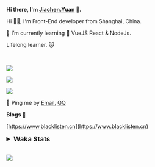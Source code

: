 <!-- <img align="right" src="https://github-readme-stats.vercel.app/api/top-langs/?username=blacklisten&layout=compact" /> -->

**Hi there, I'm [Jiachen.Yuan](https://www.blacklisten.cn) 👋.**

Hi 🙋‍♂️, I'm Front-End developer from Shanghai, China.

🌱 I’m currently learning 🥀 VueJS  React & NodeJs.

Lifelong learner. 😻

<br />

<img src="https://github-readme-stats.vercel.app/api/top-langs/?username=aaditkamat&layout=compact" /><br />

<img src="https://github-readme-stats.vercel.app/api?username=blacklisten&count_private=true&show_icons=true" /><br />

<img src="https://github-readme-stats.vercel.app/api/wakatime?username=blacklisten&layout=compact" /><br />



💬 Ping me by [Email](mailto:black_listen@163.com), [QQ](http://wpa.qq.com/msgrd?v=3&uin=756319278&site=%E5%9C%A8%E7%BA%BF%E5%AE%A2%E6%9C%8D&menu=yes)

<!-- I am Into , 🙏 -->

<!-- Javascript, Web Development, H5, MicroProgram, NodeJs, Electron... 😼 -->

<!--[![Top Langs](https://github-readme-stats.vercel.app/api/top-langs/?username=blacklisten&layout=compact)](https://github.com/anuraghazra/github-readme-stats)-->

<!--![ReadMe Card](https://github-readme-stats.vercel.app/api?username=blacklisten&show_icons=true&theme=radical)-->

**Blogs 🌱**

[https://www.blacklisten.cn](https://www.blacklisten.cn)

<details>
 <summary style="font-size:1.25em"><strong>Waka Stats </strong></summary><br>
<!--START_SECTION:waka-->
![Profile Views](http://img.shields.io/badge/Profile%20Views-0-blue)

**🐱 My GitHub Data** 

> 🏆 0 Contributions in the Year 2022
 > 
> 📦 258.6 kB Used in GitHub's Storage 
 > 
> 💼 Opted to Hire
 > 
> 📜 48 Public Repositories 
 > 
> 🔑 4 Private Repositories  
 > 
**I'm an Early 🐤** 

```text
🌞 Morning    15 commits     ██░░░░░░░░░░░░░░░░░░░░░░░   9.32% 
🌆 Daytime    96 commits     ███████████████░░░░░░░░░░   59.63% 
🌃 Evening    50 commits     ███████░░░░░░░░░░░░░░░░░░   31.06% 
🌙 Night      0 commits      ░░░░░░░░░░░░░░░░░░░░░░░░░   0.0%

```
📅 **I'm Most Productive on Thursday** 

```text
Monday       33 commits     █████░░░░░░░░░░░░░░░░░░░░   20.5% 
Tuesday      19 commits     ███░░░░░░░░░░░░░░░░░░░░░░   11.8% 
Wednesday    33 commits     █████░░░░░░░░░░░░░░░░░░░░   20.5% 
Thursday     41 commits     ██████░░░░░░░░░░░░░░░░░░░   25.47% 
Friday       31 commits     ████░░░░░░░░░░░░░░░░░░░░░   19.25% 
Saturday     3 commits      ░░░░░░░░░░░░░░░░░░░░░░░░░   1.86% 
Sunday       1 commits      ░░░░░░░░░░░░░░░░░░░░░░░░░   0.62%

```


📊 **This Week I Spent My Time On** 

```text
⌚︎ Time Zone: Asia/Shanghai

💬 Programming Languages: 
TypeScript               13 hrs 58 mins      █████████████████████░░░░   87.43% 
JSON                     51 mins             █░░░░░░░░░░░░░░░░░░░░░░░░   5.32% 
LESS                     32 mins             ░░░░░░░░░░░░░░░░░░░░░░░░░   3.38% 
Git Config               16 mins             ░░░░░░░░░░░░░░░░░░░░░░░░░   1.75% 
JavaScript               16 mins             ░░░░░░░░░░░░░░░░░░░░░░░░░   1.74%

🔥 Editors: 
VS Code                  15 hrs 59 mins      █████████████████████████   100.0%

🐱‍💻 Projects: 
AppRomeMetaWeb           13 hrs              ████████████████████░░░░░   81.31% 
AppAgentAdminMetaWeb     2 hrs 54 mins       ████░░░░░░░░░░░░░░░░░░░░░   18.16% 
Unknown Project          3 mins              ░░░░░░░░░░░░░░░░░░░░░░░░░   0.36% 
AppAdminTemplateWeb      0 secs              ░░░░░░░░░░░░░░░░░░░░░░░░░   0.1% 
AppBosDataInformationH5  0 secs              ░░░░░░░░░░░░░░░░░░░░░░░░░   0.08%

💻 Operating System: 
Mac                      15 hrs 59 mins      █████████████████████████   100.0%

```

**I Mostly Code in JavaScript** 

```text
JavaScript               18 repos            ██████████░░░░░░░░░░░░░░░   42.86% 
Vue                      11 repos            ██████░░░░░░░░░░░░░░░░░░░   26.19% 
TypeScript               6 repos             ███░░░░░░░░░░░░░░░░░░░░░░   14.29% 
HTML                     4 repos             ██░░░░░░░░░░░░░░░░░░░░░░░   9.52% 
CSS                      1 repo              ░░░░░░░░░░░░░░░░░░░░░░░░░   2.38%

```


**Timeline**

![Chart not found](https://raw.githubusercontent.com/blacklisten/blacklisten/master/charts/bar_graph.png) 


 Last Updated on 29/01/2022 18:51:39 UTC
<!--END_SECTION:waka-->
</details>

<br />

<!--
**blacklisten/blacklisten** is a ✨ _special_ ✨ repository because its `README.md` (this file) appears on your GitHub profile.

Here are some ideas to get you started:

- 🔭 I’m currently working on ...
- 🌱 I’m currently learning ...
- 👯 I’m looking to collaborate on ...
- 🤔 I’m looking for help with ...
- 💬 Ask me about ...
- 📫 How to reach me: ...
- 😄 Pronouns: ...
- ⚡ Fun fact: ...
-->

![](http://profile-counter.glitch.me/blacklisten/count.svg)
